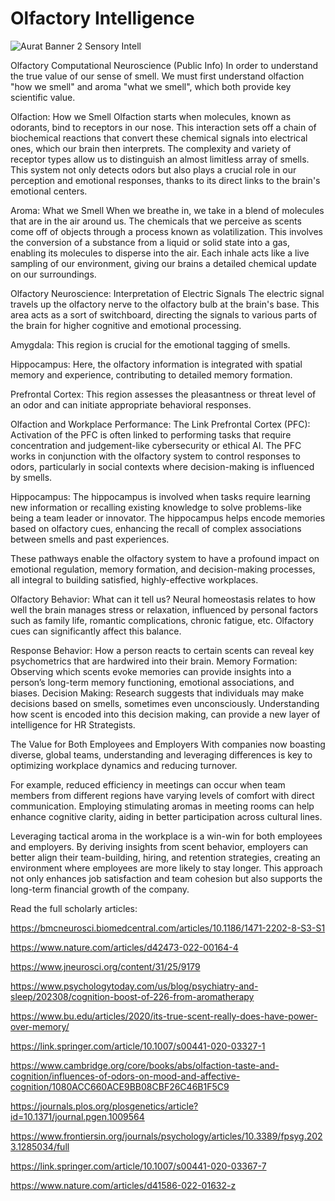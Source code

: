 # Olfactory Intelligence
![Aurat Banner 2 Sensory Intell](https://github.com/user-attachments/assets/161954f8-d212-41f9-9ebf-b03f37f23e69)

Olfactory Computational Neuroscience (Public Info)
In order to understand the true value of our sense of smell. We must first understand olfaction "how we smell" and aroma "what we smell", which both provide key scientific value. 

Olfaction: How we Smell
Olfaction starts when molecules, known as odorants, bind to receptors in our nose. This interaction sets off a chain of biochemical reactions that convert these chemical signals into electrical ones, which our brain then interprets. The complexity and variety of receptor types allow us to distinguish an almost limitless array of smells. This system not only detects odors but also plays a crucial role in our perception and emotional responses, thanks to its direct links to the brain's emotional centers. 

Aroma: What we Smell
When we breathe in, we take in a blend of molecules that are in the air around us. The chemicals that we perceive as scents come off of objects through a process known as volatilization. This involves the conversion of a substance from a liquid or solid state into a gas, enabling its molecules to disperse into the air. Each inhale acts like a live sampling of our environment, giving our brains a detailed chemical update on our surroundings. 

Olfactory Neuroscience: Interpretation of Electric Signals
The electric signal travels up the olfactory nerve to the olfactory bulb at the brain's base. This area acts as a sort of switchboard, directing the signals to various parts of the brain for higher cognitive and emotional processing. 

Amygdala: This region is crucial for the emotional tagging of smells.

Hippocampus: Here, the olfactory information is integrated with spatial memory and experience, contributing to detailed memory formation.

Prefrontal Cortex: This region assesses the pleasantness or threat level of an odor and can initiate appropriate behavioral responses.

Olfaction and Workplace Performance: The Link
Prefrontal Cortex (PFC): Activation of the PFC is often linked to performing tasks that require concentration and judgement-like cybersecurity or ethical AI. The PFC works in conjunction with the olfactory system to control responses to odors, particularly in social contexts where decision-making is influenced by smells.

Hippocampus: The hippocampus is involved when tasks require learning new information or recalling existing knowledge to solve problems-like being a team leader or innovator. The hippocampus helps encode memories based on olfactory cues, enhancing the recall of complex associations between smells and past experiences.

These pathways enable the olfactory system to have a profound impact on emotional regulation, memory formation, and decision-making processes, all integral to building satisfied, highly-effective workplaces. 

Olfactory Behavior: What can it tell us?
Neural homeostasis relates to how well the brain manages stress or relaxation, influenced by personal factors such as family life, romantic complications, chronic fatigue, etc. Olfactory cues can significantly affect this balance. 

Response Behavior: How a person reacts to certain scents can reveal key psychometrics that are hardwired into their brain. Memory Formation: Observing which scents evoke memories can provide insights into a person’s long-term memory functioning, emotional associations, and biases. Decision Making: Research suggests that individuals may make decisions based on smells, sometimes even unconsciously. Understanding how scent is encoded into this decision making, can provide a new layer of intelligence for HR Strategists. 

The Value for Both Employees and Employers 
With companies now boasting diverse, global teams, understanding and leveraging differences is key to optimizing workplace dynamics and reducing turnover. 

For example, reduced efficiency in meetings can occur when team members from different regions have varying levels of comfort with direct communication. Employing stimulating aromas in meeting rooms can help enhance cognitive clarity, aiding in better participation across cultural lines.

Leveraging tactical aroma in the workplace is a win-win for both employees and employers. By deriving insights from scent behavior, employers can better align their team-building, hiring, and retention strategies, creating an environment where employees are more likely to stay longer. This approach not only enhances job satisfaction and team cohesion but also supports the long-term financial growth of the company.



Read the full scholarly articles: 

https://bmcneurosci.biomedcentral.com/articles/10.1186/1471-2202-8-S3-S1

https://www.nature.com/articles/d42473-022-00164-4

https://www.jneurosci.org/content/31/25/9179

https://www.psychologytoday.com/us/blog/psychiatry-and-sleep/202308/cognition-boost-of-226-from-aromatherapy

https://www.bu.edu/articles/2020/its-true-scent-really-does-have-power-over-memory/

https://link.springer.com/article/10.1007/s00441-020-03327-1

https://www.cambridge.org/core/books/abs/olfaction-taste-and-cognition/influences-of-odors-on-mood-and-affective-cognition/1080ACC660ACE9BB08CBF26C46B1F5C9

https://journals.plos.org/plosgenetics/article?id=10.1371/journal.pgen.1009564

https://www.frontiersin.org/journals/psychology/articles/10.3389/fpsyg.2023.1285034/full

https://link.springer.com/article/10.1007/s00441-020-03367-7

https://www.nature.com/articles/d41586-022-01632-z


